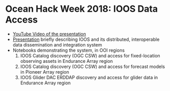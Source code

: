 # Ocean Hack Week 2018: IOOS Data Access

- [YouTube Video of the presentation](https://youtu.be/Jia0RmIciEQ)
- [Presentation](Mayorga_IOOSDataAccess_OceanHackWeek.pptx) briefly describing IOOS and its distributed, interoperable data dissemination and integration system
- Notebooks demonstrating the system, in OOI regions
	1. IOOS Catalog discovery (OGC CSW) and access for fixed-location observing assets in Endurance Array region
	2. IOOS Catalog discovery (OGC CSW) and access for forecast models in Pioneer Array region
	3. IOOS Glider DAC ERDDAP discovery and access for glider data in Endurance Array region
